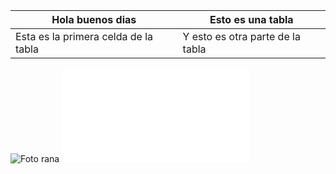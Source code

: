 | Hola buenos dias                     | Esto es una tabla                |
|--------------------------------------|----------------------------------|
|Esta es la primera celda de la tabla  | Y esto es otra parte de la tabla |


![Foto rana](https://github.com/user-attachments/assets/81dffac9-f1ed-4176-b6d0-0c75b6099c79)
![Hiperenlace](HTML.html)

